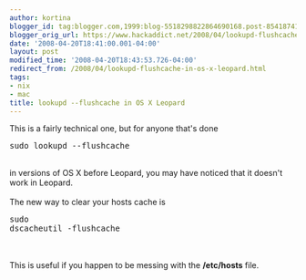 ```yaml
---
author: kortina
blogger_id: tag:blogger.com,1999:blog-5518298822864690168.post-8541874135182322839
blogger_orig_url: https://www.hackaddict.net/2008/04/lookupd-flushcache-in-os-x-leopard.html
date: '2008-04-20T18:41:00.001-04:00'
layout: post
modified_time: '2008-04-20T18:43:53.726-04:00'
redirect_from: /2008/04/lookupd-flushcache-in-os-x-leopard.html
tags:
- nix
- mac
title: lookupd --flushcache in OS X Leopard
---
```


This is a fairly technical one, but for anyone that's done<br/><pre>sudo lookupd --flushcache</pre><br/>in versions of OS X before Leopard, you may have noticed that it doesn't work in Leopard.<br/><br/>The new way to clear your hosts cache is<br/><pre>sudo dscacheutil -flushcache</pre><br/><br/>This is useful if you happen to be messing with the <b>/etc/hosts</b> file.